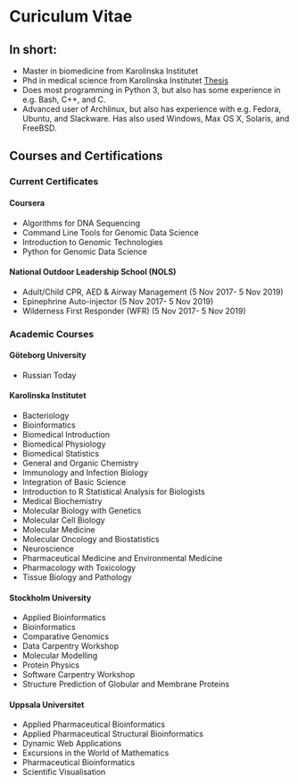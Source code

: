 # Curiculum Vitae

## In short:
* Master in biomedicine from Karolinska Institutet
* Phd in medical science from Karolinska Institutet [Thesis](https://openarchive.ki.se/xmlui/handle/10616/45893)
* Does most programming in Python 3, but also has some experience in e.g. Bash, C++, and C.
* Advanced user of Archlinux, but also has experience with e.g. Fedora, Ubuntu, and Slackware. Has also used Windows, Max OS X, Solaris, and FreeBSD.

## Courses and Certifications

### Current Certificates

#### Coursera
- Algorithms for DNA Sequencing
- Command Line Tools for Genomic Data Science
- Introduction to Genomic Technologies
- Python for Genomic Data Science

#### National Outdoor Leadership School (NOLS)
- Adult/Child CPR, AED & Airway Management (5 Nov 2017- 5 Nov 2019)
- Epinephrine Auto-injector (5 Nov 2017- 5 Nov 2019)
- Wilderness First Responder (WFR) (5 Nov 2017- 5 Nov 2019)

### Academic Courses

#### Göteborg University
- Russian Today

#### Karolinska Institutet
- Bacteriology
- Bioinformatics
- Biomedical Introduction
- Biomedical Physiology
- Biomedical Statistics
- General and Organic Chemistry
- Immunology and Infection Biology
- Integration of Basic Science
- Introduction to R Statistical Analysis for Biologists
- Medical Biochemistry
- Molecular Biology with Genetics
- Molecular Cell Biology
- Molecular Medicine
- Molecular Oncology and Biostatistics
- Neuroscience
- Pharmaceutical Medicine and Environmental Medicine
- Pharmacology with Toxicology
- Tissue Biology and Pathology

#### Stockholm University
- Applied Bioinformatics
- Bioinformatics
- Comparative Genomics
- Data Carpentry Workshop
- Molecular Modelling
- Protein Physics
- Software Carpentry Workshop
- Structure Prediction of Globular and Membrane Proteins

#### Uppsala Universitet
- Applied Pharmaceutical Bioinformatics
- Applied Pharmaceutical Structural Bioinformatics
- Dynamic Web Applications
- Excursions in the World of Mathematics
- Pharmaceutical Bioinformatics
- Scientific Visualisation
